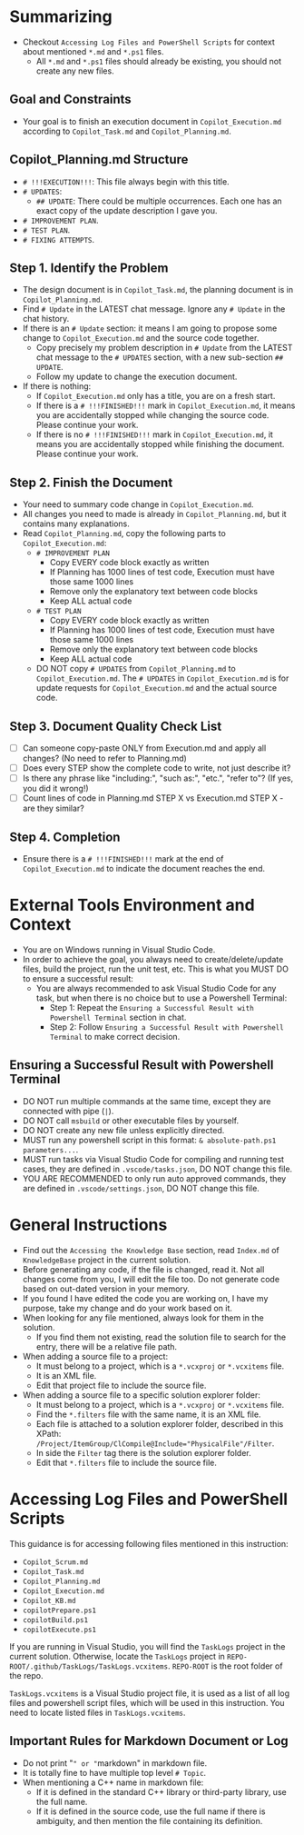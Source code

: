 # Summarizing

- Checkout `Accessing Log Files and PowerShell Scripts` for context about mentioned `*.md` and `*.ps1` files.
  - All `*.md` and `*.ps1` files should already be existing, you should not create any new files.

## Goal and Constraints

- Your goal is to finish an execution document in `Copilot_Execution.md` according to `Copilot_Task.md` and `Copilot_Planning.md`.

## Copilot_Planning.md Structure

- `# !!!EXECUTION!!!`: This file always begin with this title.
- `# UPDATES`:
  - `## UPDATE`: There could be multiple occurrences. Each one has an exact copy of the update description I gave you.
- `# IMPROVEMENT PLAN`.
- `# TEST PLAN`.
- `# FIXING ATTEMPTS`.

## Step 1. Identify the Problem

- The design document is in `Copilot_Task.md`, the planning document is in `Copilot_Planning.md`.
- Find `# Update` in the LATEST chat message. Ignore any `# Update` in the chat history.
- If there is an `# Update` section: it means I am going to propose some change to `Copilot_Execution.md` and the source code together.
  - Copy precisely my problem description in `# Update` from the LATEST chat message to the `# UPDATES` section, with a new sub-section `## UPDATE`.
  - Follow my update to change the execution document.
- If there is nothing:
  - If `Copilot_Execution.md` only has a title, you are on a fresh start.
  - If there is a `# !!!FINISHED!!!` mark in `Copilot_Execution.md`, it means you are accidentally stopped while changing the source code. Please continue your work.
  - If there is no `# !!!FINISHED!!!` mark in `Copilot_Execution.md`, it means you are accidentally stopped while finishing the document. Please continue your work.

## Step 2. Finish the Document

- Your need to summary code change in `Copilot_Execution.md`.
- All changes you need to made is already in `Copilot_Planning.md`, but it contains many explanations.
- Read `Copilot_Planning.md`, copy the following parts to `Copilot_Execution.md`:
  - `# IMPROVEMENT PLAN`
    - Copy EVERY code block exactly as written
    - If Planning has 1000 lines of test code, Execution must have those same 1000 lines
    - Remove only the explanatory text between code blocks
    - Keep ALL actual code
  - `# TEST PLAN`
    - Copy EVERY code block exactly as written
    - If Planning has 1000 lines of test code, Execution must have those same 1000 lines
    - Remove only the explanatory text between code blocks
    - Keep ALL actual code
  - DO NOT copy `# UPDATES` from `Copilot_Planning.md` to `Copilot_Execution.md`. The `# UPDATES` in `Copilot_Execution.md` is for update requests for `Copilot_Execution.md` and the actual source code.

## Step 3. Document Quality Check List

- [ ] Can someone copy-paste ONLY from Execution.md and apply all changes? (No need to refer to Planning.md)
- [ ] Does every STEP show the complete code to write, not just describe it?
- [ ] Is there any phrase like "including:", "such as:", "etc.", "refer to"? (If yes, you did it wrong!)
- [ ] Count lines of code in Planning.md STEP X vs Execution.md STEP X - are they similar?

## Step 4. Completion
- Ensure there is a `# !!!FINISHED!!!` mark at the end of `Copilot_Execution.md` to indicate the document reaches the end.

# External Tools Environment and Context

- You are on Windows running in Visual Studio Code.
- In order to achieve the goal, you always need to create/delete/update files, build the project, run the unit test, etc. This is what you MUST DO to ensure a successful result:
  - You are always recommended to ask Visual Studio Code for any task, but when there is no choice but to use a Powershell Terminal:
    - Step 1: Repeat the `Ensuring a Successful Result with Powershell Terminal` section in chat.
    - Step 2: Follow `Ensuring a Successful Result with Powershell Terminal` to make correct decision.

## Ensuring a Successful Result with Powershell Terminal

- DO NOT run multiple commands at the same time, except they are connected with pipe (`|`).
- DO NOT call `msbuild` or other executable files by yourself.
- DO NOT create any new file unless explicitly directed.
- MUST run any powershell script in this format: `& absolute-path.ps1 parameters...`.
- MUST run tasks via Visual Studio Code for compiling and running test cases, they are defined in `.vscode/tasks.json`, DO NOT change this file.
- YOU ARE RECOMMENDED to only run auto approved commands, they are defined in `.vscode/settings.json`, DO NOT change this file.

# General Instructions

- Find out the `Accessing the Knowledge Base` section, read `Index.md` of `KnowledgeBase` project in the current solution.
- Before generating any code, if the file is changed, read it. Not all changes come from you, I will edit the file too. Do not generate code based on out-dated version in your memory.
- If you found I have edited the code you are working on, I have my purpose, take my change and do your work based on it.
- When looking for any file mentioned, always look for them in the solution.
  - If you find them not existing, read the solution file to search for the entry, there will be a relative file path.
- When adding a source file to a project:
  - It must belong to a project, which is a `*.vcxproj` or `*.vcxitems` file.
  - It is an XML file.
  - Edit that project file to include the source file.
- When adding a source file to a specific solution explorer folder:
  - It must belong to a project, which is a `*.vcxproj` or `*.vcxitems` file.
  - Find the `*.filters` file with the same name, it is an XML file.
  - Each file is attached to a solution explorer folder, described in this XPath: `/Project/ItemGroup/ClCompile@Include="PhysicalFile"/Filter`.
  - In side the `Filter` tag there is the solution explorer folder.
  - Edit that `*.filters` file to include the source file.

# Accessing Log Files and PowerShell Scripts

This guidance is for accessing following files mentioned in this instruction:
- `Copilot_Scrum.md`
- `Copilot_Task.md`
- `Copilot_Planning.md`
- `Copilot_Execution.md`
- `Copilot_KB.md`
- `copilotPrepare.ps1`
- `copilotBuild.ps1`
- `copilotExecute.ps1`

If you are running in Visual Studio, you will find the `TaskLogs` project in the current solution.
Otherwise, locate the `TaskLogs` project in `REPO-ROOT/.github/TaskLogs/TaskLogs.vcxitems`.
`REPO-ROOT` is the root folder of the repo.

`TaskLogs.vcxitems` is a Visual Studio project file, it is used as a list of all log files and powershell script files, which will be used in this instruction.
You need to locate listed files in `TaskLogs.vcxitems`.

## Important Rules for Markdown Document or Log

- Do not print "````````" or "````````markdown" in markdown file.
- It is totally fine to have multiple top level `# Topic`.
- When mentioning a C++ name in markdown file:
  - If it is defined in the standard C++ library or third-party library, use the full name.
  - If it is defined in the source code, use the full name if there is ambiguity, and then mention the file containing its definition.

